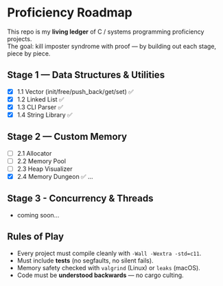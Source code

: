# Proficiency Roadmap

This repo is my **living ledger** of C / systems programming proficiency projects.  
The goal: kill imposter syndrome with proof — by building out each stage, piece by piece.

## Stage 1 — Data Structures & Utilities
- [x] 1.1 Vector (init/free/push_back/get/set) ✅
- [x] 1.2 Linked List ✅
- [x] 1.3 CLI Parser ✅
- [x] 1.4 String Library ✅

## Stage 2 — Custom Memory
- [ ] 2.1 Allocator
- [ ] 2.2 Memory Pool
- [ ] 2.3 Heap Visualizer
- [x] 2.4 Memory Dungeon ✅
...

## Stage 3 - Concurrency & Threads

- coming soon...

## Rules of Play
- Every project must compile cleanly with `-Wall -Wextra -std=c11`.
- Must include **tests** (no segfaults, no silent fails).
- Memory safety checked with `valgrind` (Linux) or `leaks` (macOS).
- Code must be **understood backwards** — no cargo culting.
